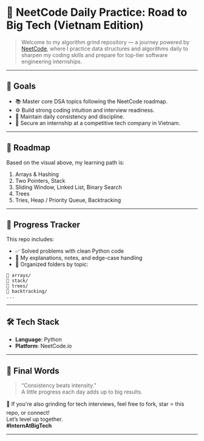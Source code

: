 # 🧮 NeetCode Daily Practice: Road to Big Tech (Vietnam Edition)

> Welcome to my algorithm grind repository — a journey powered by [NeetCode](https://neetcode.io/), where I practice data structures and algorithms daily to sharpen my coding skills and prepare for top-tier software engineering internships.

---

## 🎯 Goals

- 📚 Master core DSA topics following the NeetCode roadmap.
- ⚙️ Build strong coding intuition and interview readiness.
- 🔁 Maintain daily consistency and discipline.
- 💼 Secure an internship at a competitive tech company in Vietnam.

---

## 🧠 Roadmap

Based on the visual above, my learning path is:

1. Arrays & Hashing  
2. Two Pointers, Stack  
3. Sliding Window, Linked List, Binary Search  
4. Trees  
5. Tries, Heap / Priority Queue, Backtracking

---

## 📅 Progress Tracker

This repo includes:

- ✅ Solved problems with clean Python code
- 🧠 My explanations, notes, and edge-case handling
- 📂 Organized folders by topic:

```
📁 arrays/
📁 stack/
📁 trees/
📁 backtracking/
...
```

---

## 🛠️ Tech Stack

- **Language**: Python  
- **Platform**: NeetCode.io

---

## 🏁 Final Words

> “Consistency beats intensity.”  
> A little progress each day adds up to big results.

📌 If you're also grinding for tech interviews, feel free to fork, star ⭐ this repo, or connect!  
Let’s level up together.  
**#InternAtBigTech**

---